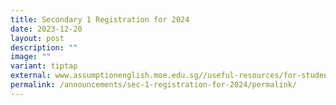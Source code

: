```yaml
---
title: Secondary 1 Registration for 2024
date: 2023-12-20
layout: post
description: ""
image: ""
variant: tiptap
external: www.assumptionenglish.moe.edu.sg//useful-resources/for-students/administrative-information/secondary-1-registration-for-2024/
permalink: /announcements/sec-1-registration-for-2024/permalink/
---
```

